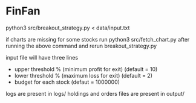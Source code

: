 # FinFan

python3 src/breakout_strategy.py < data/input.txt

if charts are missing for some stocks
run python3 src/fetch_chart.py after running the above command and rerun breakout_strategy.py

input file will have three lines
- upper threshold % (minimum profit for exit) (default = 10)
- lower threshold % (maximum loss for exit) (default = 2)
- budget for each stock (defaut = 1000000)

logs are present in logs/
holdings and orders files are present in output/

